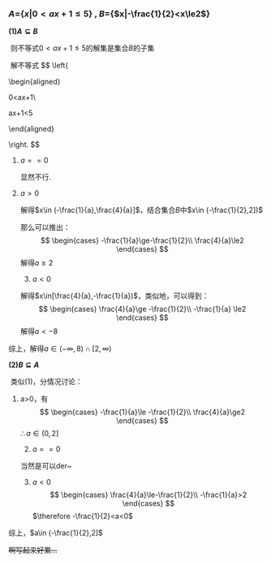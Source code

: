### $A=${$x|0<ax+1 \le 5$} , $B=${$x|-\frac{1}{2}<x\le2$}

**(1)$A\subseteq B$**

​	则不等式$0<ax+1\le 5$的解集是集合$B$的子集

​	解不等式
$$
\left\{

\begin{aligned}

0<ax+1\\

ax+1<5

\end{aligned}

\right.
$$

 1. $a==0$

    显然不行.

 2. $a>0$

    解得$x\in (-\frac{1}{a},\frac{4}{a}]$，结合集合$B$中$x\in (-\frac{1}{2},2])$

    那么可以推出：
    $$
    \begin{cases}
    -\frac{1}{a}\ge-\frac{1}{2}\\
    \frac{4}{a}\le2
    \end{cases}
    $$
    解得$a\ge2$

	3. $a<0$

    解得$x\in[\frac{4}{a},-\frac{1}{a})$，类似地，可以得到：
    $$
    \begin{cases}
    \frac{4}{a}\ge -\frac{1}{2}\\
    -\frac{1}{a} \le2
    \end{cases}
    $$
    解得$a<-8$

综上，解得$a\in (-\infty,8)\cap[2,\infty)$

**(2)$B\subseteq A$**

​	类似(1)，分情况讨论：

 1. a>0，有
    $$
    \begin{cases}
    -\frac{1}{a}\le -\frac{1}{2}\\
    \frac{4}{a}\ge2
    \end{cases}
    $$
    $\therefore a\in (0,2]$

	2. $a==0$

    当然是可以der~

	3. $a<0$
    $$
    \begin{cases}
    \frac{4}{a}\le-\frac{1}{2}\\
    -\frac{1}{a}>2
    \end{cases}
    $$
    $\therefore -\frac{1}{2}<a<0$

综上，$a\in (-\frac{1}{2},2]$

~~啊写起来好累...~~
